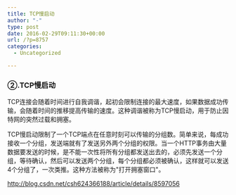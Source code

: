 ```yaml
---
title: TCP慢启动
author: "-"
type: post
date: 2016-02-29T09:11:30+00:00
url: /?p=8757
categories:
  - Uncategorized

---
```

### ②.TCP慢启动

TCP连接会随着时间进行自我调谐，起初会限制连接的最大速度，如果数据成功传输，会随着时间的推移提高传输的速度。这种调谐被称为TCP慢启动，用于防止因特网的突然过载和拥塞。

TCP慢启动限制了一个TCP端点在任意时刻可以传输的分组数。简单来说，每成功接收一个分组，发送端就有了发送另外两个分组的权限。当一个HTTP事务由大量数据要发送的时候，是不能一次性将所有分组都发送出去的，必须先发送一个分组，等待确认，然后可以发送两个分组，每个分组都必须被确认，这样就可以发送4个分组了，一次类推。这种方法被称为"打开拥塞窗口"。

http://blog.csdn.net/csh624366188/article/details/8597056